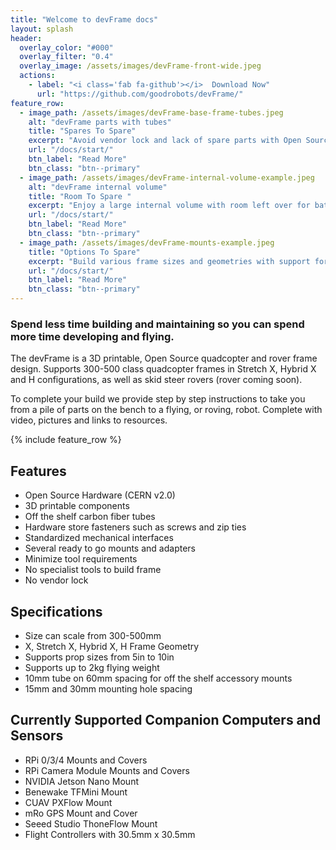```yaml
---
title: "Welcome to devFrame docs"
layout: splash
header:
  overlay_color: "#000"
  overlay_filter: "0.4"
  overlay_image: /assets/images/devFrame-front-wide.jpeg
  actions:
    - label: "<i class='fab fa-github'></i>  Download Now"
      url: "https://github.com/goodrobots/devFrame/"
feature_row:
  - image_path: /assets/images/devFrame-base-frame-tubes.jpeg
    alt: "devFrame parts with tubes"
    title: "Spares To Spare"
    excerpt: "Avoid vendor lock and lack of spare parts with Open Source 3D printed parts, off the shelf tubes, and hardware store fasteners."
    url: "/docs/start/"
    btn_label: "Read More"
    btn_class: "btn--primary"
  - image_path: /assets/images/devFrame-internal-volume-example.jpeg
    alt: "devFrame internal volume"
    title: "Room To Spare "
    excerpt: "Enjoy a large internal volume with room left over for battery, companion computer, and sensors."
    url: "/docs/start/"
    btn_label: "Read More"
    btn_class: "btn--primary"
  - image_path: /assets/images/devFrame-mounts-example.jpeg
    title: "Options To Spare"
    excerpt: "Build various frame sizes and geometries with support for several different popular sensors and companion computers."
    url: "/docs/start/"
    btn_label: "Read More"
    btn_class: "btn--primary"
---
```


### Spend less time building and maintaining so you can spend more time developing and flying.
The devFrame is a 3D printable, Open Source quadcopter and rover frame design.  Supports 300-500 class quadcopter frames in Stretch X, Hybrid X and H configurations, as well as skid steer rovers (rover coming soon).

To complete your build we provide step by step instructions to take you from a pile of parts on the bench to a flying, or roving, robot.  Complete with video, pictures and links to resources.

{% include feature_row %}

## Features
- Open Source Hardware (CERN v2.0)
- 3D printable components
- Off the shelf carbon fiber tubes
- Hardware store fasteners such as screws and zip ties
- Standardized mechanical interfaces
- Several ready to go mounts and adapters 
- Minimize tool requirements
- No specialist tools to build frame
- No vendor lock

## Specifications
- Size can scale from 300-500mm
- X, Stretch X, Hybrid X, H Frame Geometry
- Supports prop sizes from 5in to 10in
- Supports up to 2kg flying weight
- 10mm tube on 60mm spacing for off the shelf accessory mounts
- 15mm and 30mm mounting hole spacing

## Currently Supported Companion Computers and Sensors
- RPi 0/3/4 Mounts and Covers
- RPi Camera Module Mounts and Covers
- NVIDIA Jetson Nano Mount
- Benewake TFMini Mount
- CUAV PXFlow Mount
- mRo GPS Mount and Cover
- Seeed Studio ThoneFlow Mount
- Flight Controllers with 30.5mm x 30.5mm 
